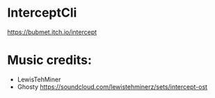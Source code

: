 # InterceptCli

https://bubmet.itch.io/intercept

# Music credits:
- LewisTehMiner
- Ghosty
https://soundcloud.com/lewistehminerz/sets/intercept-ost

